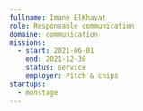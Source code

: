 ```yaml
---
fullname: Imane ElKhayat
role: Responsable communication
domaine: communication
missions:
  - start: 2021-06-01
    end: 2021-12-30
    status: service
    employer: Pitch & chips
startups:
  - monstage
---
```

